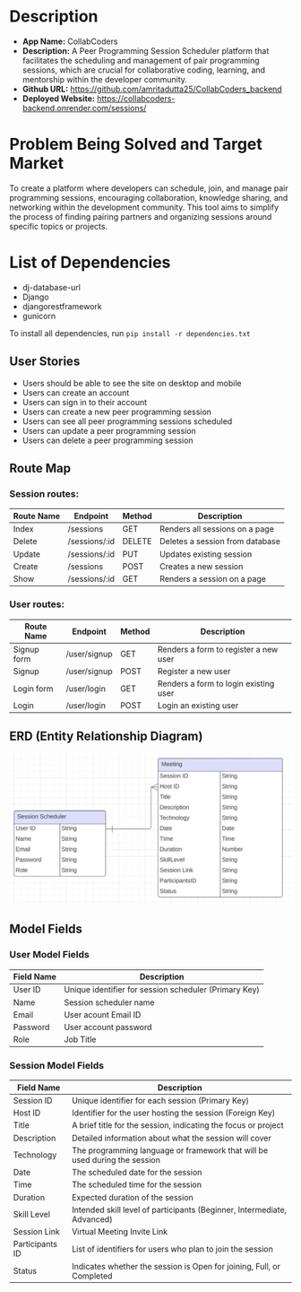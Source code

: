 # Description

- **App Name:** CollabCoders
- **Description:** A Peer Programming Session Scheduler platform that facilitates the scheduling and management of pair programming sessions, which are crucial for collaborative coding, learning, and mentorship within the developer community.
- **Github URL:** https://github.com/amritadutta25/CollabCoders_backend
- **Deployed Website:** https://collabcoders-backend.onrender.com/sessions/

# Problem Being Solved and Target Market
To create a platform where developers can schedule, join, and manage pair programming sessions, encouraging collaboration, knowledge sharing, and networking within the development community. This tool aims to simplify the process of finding pairing partners and organizing sessions around specific topics or projects.

# List of Dependencies
- dj-database-url
- Django
- djangorestframework
- gunicorn

To install all dependencies, run
`pip install -r dependencies.txt`

## User Stories

- Users should be able to see the site on desktop and mobile
- Users can create an account
- Users can sign in to their account
- Users can create a new peer programming session
- Users can see all peer programming sessions scheduled
- Users can update a peer programming session
- Users can delete a peer programming session


## Route Map

### Session routes:
| Route Name | Endpoint | Method | Description |
|------------|----------|--------|-------------|
| Index | /sessions | GET | Renders all sessions on a page|
| Delete | /sessions/:id | DELETE | Deletes a session from database|
| Update | /sessions/:id | PUT | Updates existing session|
| Create | /sessions | POST | Creates a new session|
| Show | /sessions/:id | GET | Renders a session on a page|

### User routes:
| Route Name | Endpoint | Method | Description |
|------------|----------|--------|-------------|
| Signup form | /user/signup | GET | Renders a form to register a new user |
| Signup | /user/signup | POST | Register a new user |
| Login form | /user/login | GET | Renders a form to login existing user |
| Login | /user/login | POST | Login an existing user |


## ERD (Entity Relationship Diagram)

![Entity Relationship Diagram](./images/ERD_diagram.png)

## Model Fields

### User Model Fields

| Field Name | Description |
|------------|----------|
| User ID | Unique identifier for session scheduler (Primary Key) |
| Name | Session scheduler name |
| Email | User acount Email ID |
| Password | User account password |
| Role | Job Title |

### Session Model Fields

| Field Name | Description |
|------------|----------|
| Session ID | Unique identifier for each session (Primary Key) |
| Host ID | Identifier for the user hosting the session (Foreign Key) |
| Title | A brief title for the session, indicating the focus or project |
| Description | Detailed information about what the session will cover |
| Technology | The programming language or framework that will be used during the session |
| Date | The scheduled date for the session |
| Time | The scheduled time for the session |
| Duration | Expected duration of the session |
| Skill Level | Intended skill level of participants (Beginner, Intermediate, Advanced) |
| Session Link | Virtual Meeting Invite Link |
| Participants ID | List of identifiers for users who plan to join the session |
| Status | Indicates whether the session is Open for joining, Full, or Completed |
